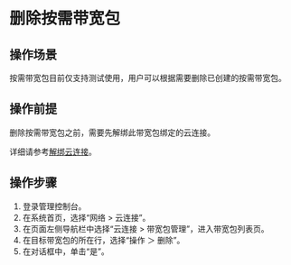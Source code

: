 # 删除按需带宽包<a name="cc_03_0307"></a>

## 操作场景<a name="section5886135612109"></a>

按需带宽包目前仅支持测试使用，用户可以根据需要删除已创建的按需带宽包。

## 操作前提<a name="section11876175741017"></a>

删除按需带宽包之前，需要先解绑此带宽包绑定的云连接。

详细请参考[解绑云连接](解绑云连接.md)。

## 操作步骤<a name="section54951858161010"></a>

1.  登录管理控制台。
2.  在系统首页，选择“网络 \> 云连接”。
3.  在页面左侧导航栏中选择“云连接 \> 带宽包管理”，进入带宽包列表页。
4.  在目标带宽包的所在行，选择“操作 ＞ 删除”。
5.  在对话框中，单击“是”。

